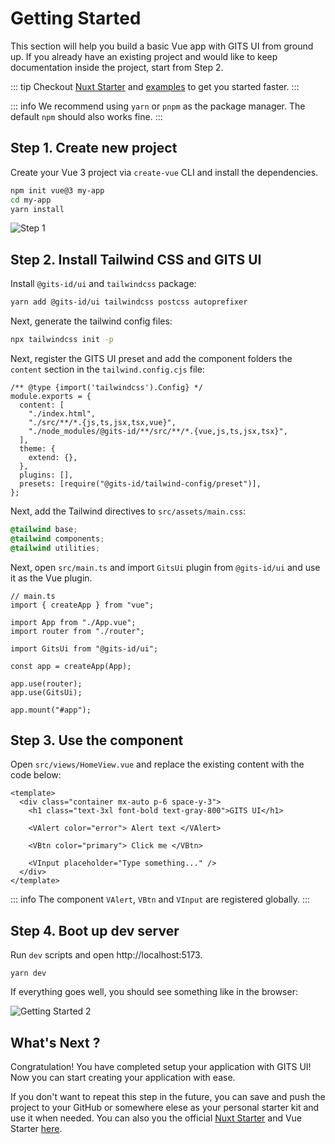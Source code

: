 # Getting Started

This section will help you build a basic Vue app with GITS UI from ground up. If you already have an existing project and would like to keep documentation inside the project, start from Step 2.

::: tip
Checkout [Nuxt Starter](https://github.com/gitsindonesia/nuxt-starter) and [examples](https://github.com/gitsindonesia/ui-component/tree/main/examples/vue) to get you started faster.
:::

::: info
We recommend using `yarn` or `pnpm` as the package manager. The default `npm` should also works fine.
:::

## Step 1. Create new project

Create your Vue 3 project via `create-vue` CLI and install the dependencies.

```bash
npm init vue@3 my-app
cd my-app
yarn install
```

![Step 1](/getting-started-1.png)

## Step 2. Install Tailwind CSS and GITS UI

Install `@gits-id/ui` and `tailwindcss` package:

```bash
yarn add @gits-id/ui tailwindcss postcss autoprefixer
```

Next, generate the tailwind config files:

```bash
npx tailwindcss init -p
```

Next, register the GITS UI preset and add the component folders the `content` section in the `tailwind.config.cjs` file:

```js{6,12}
/** @type {import('tailwindcss').Config} */
module.exports = {
  content: [
    "./index.html",
    "./src/**/*.{js,ts,jsx,tsx,vue}",
    "./node_modules/@gits-id/**/src/**/*.{vue,js,ts,jsx,tsx}",
  ],
  theme: {
    extend: {},
  },
  plugins: [],
  presets: [require("@gits-id/tailwind-config/preset")],
};
```

Next, add the Tailwind directives to `src/assets/main.css`:

```css
@tailwind base;
@tailwind components;
@tailwind utilities;
```

Next, open `src/main.ts` and import `GitsUi` plugin from `@gits-id/ui` and use it as the Vue plugin.

```ts{7-8,12}
// main.ts
import { createApp } from "vue";

import App from "./App.vue";
import router from "./router";

import GitsUi from "@gits-id/ui";

const app = createApp(App);

app.use(router);
app.use(GitsUi);

app.mount("#app");
```

## Step 3. Use the component

Open `src/views/HomeView.vue` and replace the existing content with the code below:

```vue
<template>
  <div class="container mx-auto p-6 space-y-3">
    <h1 class="text-3xl font-bold text-gray-800">GITS UI</h1>

    <VAlert color="error"> Alert text </VAlert>

    <VBtn color="primary"> Click me </VBtn>

    <VInput placeholder="Type something..." />
  </div>
</template>
```

::: info
The component `VAlert`, `VBtn` and `VInput` are registered globally.
:::

## Step 4. Boot up dev server

Run `dev` scripts and open http://localhost:5173.

```
yarn dev
```

If everything goes well, you should see something like in the browser:

![Getting Started 2](/getting-started-2.png)

## What's Next ?

Congratulation! You have completed setup your application with GITS UI! Now you can start creating your application with ease.

If you don't want to repeat this step in the future, you can save and push the project to your GitHub or somewhere elese as your personal starter kit and use it when needed. You can also you the official [Nuxt Starter](https://github.com/gitsindonesia/nuxt-starter) and Vue Starter [here](https://github.com/gitsindonesia/ui-component/tree/main/examples/vue).
